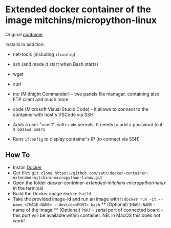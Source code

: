 # Extended docker container of the image mitchins/micropython-linux
Original [container](https://hub.docker.com/r/mitchins/micropython-linux)

Installs in addition:
* net-tools (including `ifconfig`)
* ssh (and made it start when Bash starts)
* wget
* curl
* mc (Midnight Commander) - two panels file manager, containing also FTP client and much more
* code (Microsoft Visual Studio Code) - it allows to connect to the container with host's VSCode via SSH

* Adds a user "user1", with `sudo` permits. It needs to add a password to it:
`$ passwd user1`
* Runs `ifconfig` to display container's IP (to connect via SSH)

## How To
* Install [Docker](https://www.docker.com/products/docker-desktop)
* Get files
`git clone https://github.com/satr/docker-container-extended-mitchins-micropython-linux.git`
* Open the folder _docker-container-extended-mitchins-micropython-linux_ in the terminal
* Build the Docker image
`docker build .`
* Take the provided image-id and run an image with it
`docker run -it --name <IMAGE-NAME> --device=<PORT> bash`
** (Optional) `IMAGE-NAME` - name of the image
** (Optional) `PORT` - serial port of connected board - this port will be available within container. NB: in MacOS this does not work!
